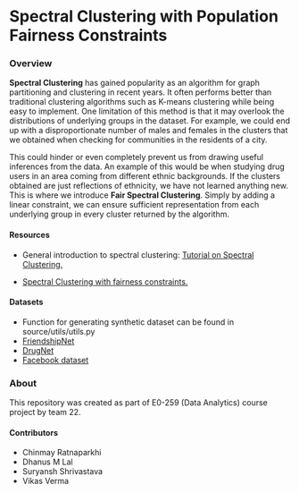 # Spectral Clustering with Population Fairness Constraints

### Overview
**Spectral Clustering** has gained popularity as an algorithm for graph
partitioning and clustering in recent years. It often performs better than
traditional clustering algorithms such as K-means clustering while being easy
to implement. One limitation of this method is that it may overlook the
distributions of underlying groups in the dataset. For example,
we could end up with a disproportionate number of males and females in the
clusters that we obtained when checking for communities in the residents of a city.

This could hinder or even completely prevent us from drawing useful inferences
from the data. An example of this would be when studying drug users in an area
coming from different ethnic backgrounds. If the clusters obtained are just
reflections of ethnicity, we have not learned anything new. This is where we
introduce **Fair Spectral Clustering**. Simply by adding a linear constraint,
we can ensure sufficient representation from each underlying group in
every cluster returned by the algorithm.

#### Resources
* General introduction to spectral clustering: [Tutorial on Spectral Clustering.](https://arxiv.org/abs/0711.0189)

* [Spectral Clustering with fairness constraints.](https://arxiv.org/abs/1901.08668)

#### Datasets
* Function for generating synthetic dataset can be found in source/utils/utils.py
* [FriendshipNet](http://www.sociopatterns.org/datasets/high-school-contact-and-friendship-networks/)
* [DrugNet](https://sites.google.com/site/ucinetsoftware/datasets/covert-networks/drugnet)
* [Facebook dataset](https://snap.stanford.edu/data/ego-Facebook.html)



### About
This repository was created as part of E0-259 (Data Analytics) course project by team 22.
#### Contributors
* Chinmay Ratnaparkhi
* Dhanus M Lal
* Suryansh Shrivastava
* Vikas Verma
